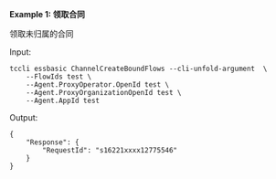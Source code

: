 **Example 1: 领取合同**

领取未归属的合同

Input: 

```
tccli essbasic ChannelCreateBoundFlows --cli-unfold-argument  \
    --FlowIds test \
    --Agent.ProxyOperator.OpenId test \
    --Agent.ProxyOrganizationOpenId test \
    --Agent.AppId test
```

Output: 
```
{
    "Response": {
        "RequestId": "s16221xxxx12775546"
    }
}
```

